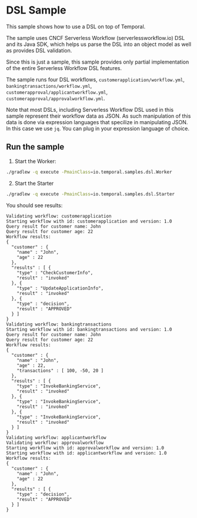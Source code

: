# DSL Sample

This sample shows how to use a DSL on top of Temporal.

The sample uses CNCF Serverless Workflow (serverlessworkflow.io) DSL and its Java SDK,
which helps us parse the DSL into an object model as well as provides DSL validation.

Since this is just a sample, this sample provides only partial implementation of the 
entire Serverless Workflow DSL features.

The sample runs four DSL workflows, `customerapplication/workflow.yml`,
`bankingtransactions/workflow.yml`, `customerapproval/applicantworkflow.yml`,
`customerapproval/approvalworkflow.yml`.

Note that most DSLs, including Serverless Workflow DSL used in this sample represent 
their workflow data as JSON. As such manipulation of this data is done via expression languages
that specilize in manipulating JSON. In this case we use `jq`. You can plug in your expression language
of choice. 

## Run the sample

1. Start the Worker:

```bash
./gradlew -q execute -PmainClass=io.temporal.samples.dsl.Worker
```

2. Start the Starter

```bash
./gradlew -q execute -PmainClass=io.temporal.samples.dsl.Starter
```

You should see results:

```text
Validating workflow: customerapplication
Starting workflow with id: customerapplication and version: 1.0
Query result for customer name: John
Query result for customer age: 22
Workflow results: 
{
  "customer" : {
    "name" : "John",
    "age" : 22
  },
  "results" : [ {
    "type" : "CheckCustomerInfo",
    "result" : "invoked"
  }, {
    "type" : "UpdateApplicationInfo",
    "result" : "invoked"
  }, {
    "type" : "decision",
    "result" : "APPROVED"
  } ]
}
Validating workflow: bankingtransactions
Starting workflow with id: bankingtransactions and version: 1.0
Query result for customer name: John
Query result for customer age: 22
Workflow results: 
{
  "customer" : {
    "name" : "John",
    "age" : 22,
    "transactions" : [ 100, -50, 20 ]
  },
  "results" : [ {
    "type" : "InvokeBankingService",
    "result" : "invoked"
  }, {
    "type" : "InvokeBankingService",
    "result" : "invoked"
  }, {
    "type" : "InvokeBankingService",
    "result" : "invoked"
  } ]
}
Validating workflow: applicantworkflow
Validating workflow: approvalworkflow
Starting workflow with id: approvalworkflow and version: 1.0
Starting workflow with id: applicantworkflow and version: 1.0
Workflow results: 
{
  "customer" : {
    "name" : "John",
    "age" : 22
  },
  "results" : [ {
    "type" : "decision",
    "result" : "APPROVED"
  } ]
}
```



